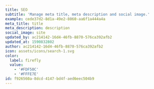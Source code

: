 ```yaml
---
title: SEO
subtitle: 'Manage meta title, meta description and social image.'
example: cede37d2-8d1a-49e2-8060-aa6f1a444a4a
meta_title: title
meta_description: description
social_image: site
updated_by: ac214142-16d4-46fb-8870-576ca392afb2
updated_at: 1590832802
author: ac214142-16d4-46fb-8870-576ca392afb2
icon: assets/icons/search-1.svg
color:
  label: firefly
  value:
    - '#FDF50C'
    - '#FFFE7E'
id: f926560a-8dcd-4147-bd4f-aed6eec504b9
---
```

